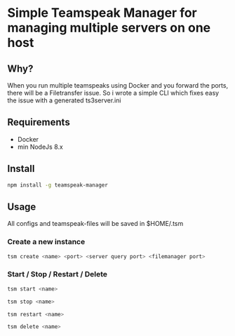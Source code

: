 # Simple Teamspeak Manager for managing multiple servers on one host

## Why?

When you run multiple teamspeaks using Docker and you forward the ports, there will be a Filetransfer issue. So i wrote a simple CLI which fixes easy the issue with a generated ts3server.ini

## Requirements

* Docker
* min NodeJs 8.x

## Install

```bash
npm install -g teamspeak-manager
```

## Usage

All configs and teamspeak-files will be saved in $HOME/.tsm

### Create a new instance

```bash
tsm create <name> <port> <server query port> <filemanager port>
```

### Start / Stop / Restart / Delete

```bash
tsm start <name>

tsm stop <name>

tsm restart <name>

tsm delete <name>
```
